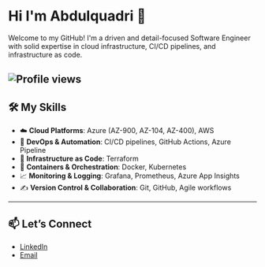 # Hi I'm Abdulquadri 👋
Welcome to my GitHub! I'm a driven and detail-focused Software Engineer with solid expertise in cloud infrastructure, CI/CD pipelines, and infrastructure as code.

![Profile views](https://komarev.com/ghpvc/?username=olaolatunbos&label=Profile%20views)
---


## 🛠️ My Skills

- ☁️ **Cloud Platforms**: Azure (AZ-900, AZ-104, AZ-400), AWS
- 🪈 **DevOps & Automation**: CI/CD pipelines, GitHub Actions, Azure Pipeline
- 🧱 **Infrastructure as Code**: Terraform 
- 🐳 **Containers & Orchestration**: Docker, Kubernetes
- 📈 **Monitoring & Logging**: Grafana, Prometheus, Azure App Insights  
- ✍️ **Version Control & Collaboration**: Git, GitHub, Agile workflows  


---

## 📫 Let’s Connect


- [LinkedIn](https://www.linkedin.com/in/abdulquadri-olatunbosun-726428328/) 
- [Email](mailto:olaoalt@hotmail.com)



